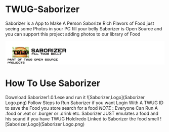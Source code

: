 # TWUG-Saborizer
Saborizer is a App to Make A Person Saborize Rich Flavors of Food just seeing some Photos in your PC fill your belly
Saborizer is Open Source and you can support this project adding photos to our library of Food 

![Saborizer, Fill Your Belly](Saborizer.png)


# How To Use Saborizer
Download Saborizer1.0.1.exe and run it ![Saborizer,Logo](Saborizer Logo.png)
Follow Steps to Run Saborizer
if you want Login With A TWUG ID to save the Food you store
search for a food
_NOTE_ : Everyone Can Run A .food or .eat or .burger or .drink etc.
Saborizer JUST emulates a food and his sound if you have TWUG Holdiredo Linked  to Saborizer the food smell
![Saborizer,Logo](Saborizer Logo.png)

